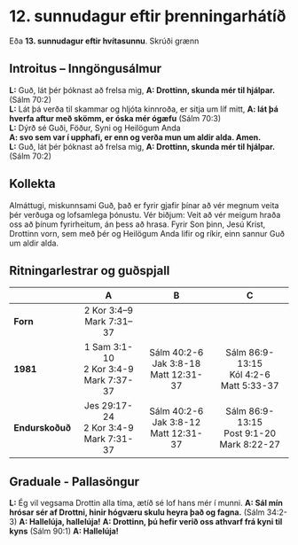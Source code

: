 # 12. sunnudagur eftir þrenningarhátíð

Eða **13. sunnudagur eftir hvítasunnu**.
Skrúði grænn

## Introitus – Inngöngusálmur

**L:** Guð, lát þér þóknast að frelsa mig,
**A: Drottinn, skunda mér til hjálpar.** (Sálm 70:2)  
**L:** Lát þá verða til skammar og hljóta kinnroða, er sitja um líf mitt,
**A: lát þá hverfa aftur með skömm, er óska mér ógæfu** (Sálm 70:3)  
**L:** Dýrð sé Guði, Föður, Syni og Heilögum Anda  
**A: svo sem var í upphafi, er enn og verða mun um aldir alda. Amen.**  
**L:** Guð, lát þér þóknast að frelsa mig,
**A: Drottinn, skunda mér til hjálpar.** (Sálm 70:2)  

## Kollekta

Almáttugi, miskunnsami Guð, það er fyrir gjafir þínar að vér megnum veita þér verðuga og lofsamlega þónustu. Vér biðjum: Veit að vér meigum hraða oss að þínum fyrirheitum, án þess að hrasa. Fyrir Son þinn, Jesú Krist, Drottinn vorn, sem með þér og Heilögum Anda lifir og ríkir, einn sannur Guð um aldir alda.

## Ritningarlestrar og guðspjall

| |**A**|**B**|**C**|
|:---|:---:|:---:|:---:|
|**Forn**|2 Kor 3:4–9<br>Mark 7:31–37| <br> <br> | <br> <br> |
|**1981**|1 Sam 3:1-10<br>2 Kor 3:4-9<br>Mark 7:37-37|Sálm 40:2-6<br>Jak 3:8-18<br>Matt 12:31-37|Sálm 86:9-13:15<br>Kól 4:2-6<br>Matt 5:33-37|
|**Endurskoðuð**|Jes 29:17-24<br>2 Kor 3:4-9<br>Mark 7:31-37|Sálm 40:2-6<br>Jak 3:8-12<br>Matt 12:31-37|Sálm 86:9-13:15<br>Post 9:1-20<br>Mark 8:22-27|

## Graduale - Pallasöngur

**L:** Ég vil vegsama Drottin alla tíma, ætíð sé lof hans mér í munni.
**A: Sál mín hrósar sér af Drottni, hinir hógværu skulu heyra það og fagna.** (Sálm 34:2-3)
**A: Hallelúja, hallelúja!**
**A: Drottinn, þú hefir verið oss athvarf frá kyni til kyns** (Sálm 90:1)
**A: Hallelúja!**
